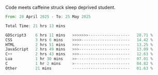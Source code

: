 Code meets caffeine struck sleep deprived student.

<!--START_SECTION:waka-->

```rust
From: 28 April 2025 - To: 25 May 2025

Total Time: 21 hrs 13 mins

GDScript3    6 hrs 11 mins   >>>>>>>------------------   28.71 %
CSS          3 hrs 6 mins    >>>>---------------------   14.42 %
HTML         2 hrs 51 mins   >>>----------------------   13.25 %
JavaScript   2 hrs 49 mins   >>>----------------------   13.09 %
C++          2 hrs 43 mins   >>>----------------------   12.63 %
Lua          1 hr 30 mins    >>-----------------------   07.01 %
C            1 hr 2 mins     >------------------------   04.82 %
Other        21 mins         -------------------------   01.63 %
```

<!--END_SECTION:waka-->
